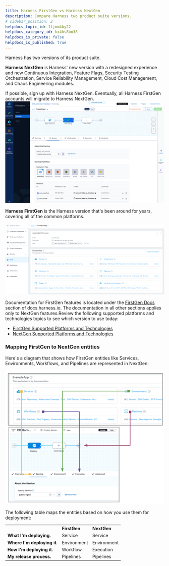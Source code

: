 ```yaml
---
title: Harness FirstGen vs Harness NextGen
description: Compare Harness two product suite versions.
# sidebar_position: 2
helpdocs_topic_id: 1fjmm4by22
helpdocs_category_id: kx4hs8bn38
helpdocs_is_private: false
helpdocs_is_published: true
---
```


Harness has two versions of its product suite.

**Harness NextGen** is Harness' new version with a redesigned experience and new Continuous Integration, Feature Flags, Security Testing Orchestration, Service Reliability Management, Cloud Cost Management, and Chaos Engineering modules.

 If possible, sign up with Harness NextGen. Eventually, all Harness FirstGen accounts will migrate to Harness NextGen.![Harness NextGen ](./static/harness-first-gen-vs-harness-next-gen-18.png)
 
 **Harness FirstGen** is the Harness version that's been around for years, covering all of the common platforms.

![](./static/harness-first-gen-vs-harness-next-gen-19.png)

Documentation for FirstGen features is located under the [FirstGen Docs](https://docs.harness.io/category/yj3d4lvxn0-harness-firstgen) section of docs.harness.io. The documentation in all other sections applies only to NextGen features.Review the following supported platforms and technologies topics to see which version to use today:

* [FirstGen Supported Platforms and Technologies](../first-gen/starthere-firstgen/supported-platforms.md)
* [NextGen Supported Platforms and Technologies](supported-platforms-and-technologies.md#continuous-delivery-cd)

### Mapping FirstGen to NextGen entities

Here's a diagram that shows how FirstGen entities like Services, Environments, Workflows, and Pipelines are represented in NextGen:

![](./static/harness-first-gen-vs-harness-next-gen-20.png)

The following table maps the entities based on how you use them for deployment:



|  |  |  |
| --- | --- | --- |
|  | **FirstGen** | **NextGen** |
| **What I'm deploying.** | Service | Service |
| **Where I'm deploying it.** | Environment | Environment |
| **How I'm deploying it.** | Workflow | Execution |
| **My release process.** | Pipelines | Pipelines |

